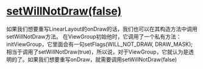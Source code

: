 # [setWillNotDraw(false)](http://souly.cn/%E6%8A%80%E6%9C%AF%E5%8D%9A%E6%96%87/2015/07/22/setWillNotDraw%E5%92%8CsetDescendantFocusability%E8%AF%A6%E8%A7%A3/)

如果我们想要重写LinearLayout的onDraw的话，我们也可以在其构造方法中调用setWillNotDraw方法。 在ViewGroup初始他时，它调用了一个私有方法：initViewGroup，它里面会有一句setFlags(WILL_NOT_DRAW, DRAW_MASK); 相当于调用了setWillNotDraw(true)，所以说，对于ViewGroup，它就认为是透明的了。如果我们想要重写onDraw，就需要调用setWillNotDraw(false)